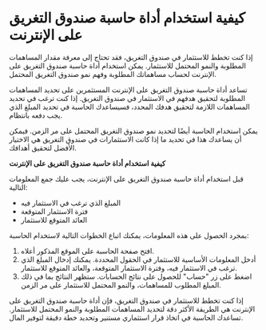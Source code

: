كيفية استخدام أداة حاسبة صندوق التغريق على الإنترنت
===================================================

إذا كنت تخطط للاستثمار في صندوق التغريق، فقد تحتاج إلى معرفة مقدار المساهمات المطلوبة والنمو المحتمل للاستثمار. يمكن استخدام أداة حاسبة صندوق التغريق على الإنترنت لحساب مساهماتك المطلوبة وفهم نمو صندوق التغريق المحتمل.

تساعد أداة حاسبة صندوق التغريق على الإنترنت المستثمرين على تحديد المساهمات المطلوبة لتحقيق هدفهم في الاستثمار في صندوق التغريق. إذا كنت ترغب في تحديد المساهمات اللازمة لتحقيق هدفك المحدد، فسيساعدك الحاسبة في تحديد المبلغ الذي يجب دفعه بانتظام.

يمكن استخدام الحاسبة أيضًا لتحديد نمو صندوق التغريق المحتمل على مر الزمن. فيمكن أن يساعدك هذا في تحديد ما إذا كانت الاستثمارات في صندوق التغريق هي الاختيار الأفضل لتحقيق أهدافك.

**كيفية استخدام أداة حاسبة صندوق التغريق على الإنترنت**

قبل استخدام أداة حاسبة صندوق التغريق على الإنترنت، يجب عليك جمع المعلومات التالية:

- المبلغ الذي ترغب في الاستثمار فيه
- فترة الاستثمار المتوقعة
- العائد المتوقع للاستثمار

بمجرد الحصول على هذه المعلومات، يمكنك اتباع الخطوات التالية لاستخدام الحاسبة:

1. افتح صفحة الحاسبة على الموقع المذكور أعلاه.
2. أدخل المعلومات الأساسية للاستثمار في الحقول المحددة. يمكنك إدخال المبلغ الذي ترغب في الاستثمار فيه، وفترة الاستثمار المتوقعة، والعائد المتوقع للاستثمار.
3. اضغط على زر "حساب" للحصول على نتائج الحسابات. ستظهر النتائج بما في ذلك المبلغ المطلوب للمساهمات، والنمو المحتمل للاستثمار على مر الزمن.

إذا كنت تخطط للاستثمار في صندوق التغريق، فإن أداة حاسبة صندوق التغريق على الإنترنت هي الطريقة الأكثر دقة لتحديد المساهمات المطلوبة والنمو المحتمل للاستثمار. تساعدك الحاسبة في اتخاذ قرار استثماري مستنير وتحديد خطة دقيقة لتوفير المال.
